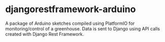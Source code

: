 # djangorestframework-arduino

A package of Arduino sketches compiled using PlatformIO for monitoring/control of a greenhouse. Data is sent to Django using API calls created with Django Rest Framework.